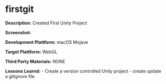 # firstgit

**Description:** 
Created First Unity Project
 
**Screenshot:**

**Development Plattform:**
macOS Mojave

**Target Plattform:**
WebGL 

**Third Party Materials:**
NONE

**Lessons Learnd:**
	- Create a version controlled Unity project
	- create update a gitignore file
